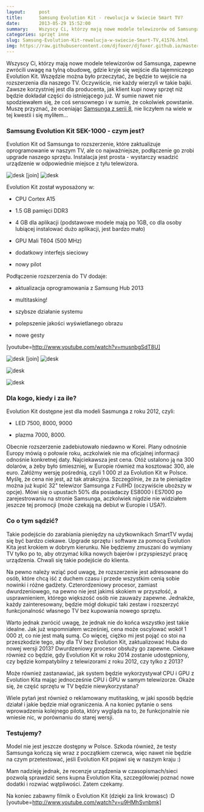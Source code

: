 ```yaml
---
layout:     post
title:      Samsung Evolution Kit - rewolucja w świecie Smart TV?
date:       2013-05-29 15:52:00
summary:    Wszyscy Ci, którzy mają nowe modele telewizorów od Samsunga, zapewne zwrócili uwagę na tylną obudowę, gdzie kryje się wejście dla tajemniczego Evolution Kit. Wszędzie można było przeczytać, że będzie to wejście na rozszerzenia dla naszego TV. Oczywiście, nie każdy wierzyli w takie bajki. Zawsze korzystniej jest dla producenta, jak klient kupi nowy sprzęt niż będzie dokładał części do istniejącego ...
categories: sprzęt inne
slug: Samsung-Evolution-Kit-rewolucja-w-swiecie-Smart-TV,41576.html
img: https://raw.githubusercontent.com/djfoxer/djfoxer.github.io/master/_img/2013-5-29-_104_/g_-_-x-_-_-_x20130529112523_0.jpg
---
```




Wszyscy Ci, którzy mają nowe modele telewizorów od Samsunga, zapewne zwrócili uwagę na tylną obudowę, gdzie kryje się wejście dla tajemniczego Evolution Kit. Wszędzie można było przeczytać, że będzie to wejście na rozszerzenia dla naszego TV. Oczywiście, nie każdy wierzyli w takie bajki. Zawsze korzystniej jest dla producenta, jak klient kupi nowy sprzęt niż będzie dokładał części do istniejącego już. W sumie nawet nie spodziewałem się, że coś sensownego i w sumie, że cokolwiek powstanie. Muszę przyznać, że oceniając [Samsunga z serii 8](http://www.dobreprogramy.pl/djfoxer/Samsung-Smart-TV-seria--domowe-centrum-rozrywki,38262.html),  nie liczyłem na wiele w tej kwestii i się myliłem...



### Samsung Evolution Kit SEK-1000 - czym jest?



Evolution Kit od Samsunga to rozszerzenie, które zaktualizuje oprogramowanie w naszym TV, ale co najważniejsze, podłączenie go zrobi upgrade naszego sprzętu. Instalacja jest prosta - wystarczy wsadzić urządzenie w odpowiednie miejsce z tyłu telewizora.



![desk](https://raw.githubusercontent.com/djfoxer/djfoxer.github.io/master/_img/2013-5-29-_104_/g_-_-x-_-_-_x20130529112523_0.jpg)
[join]
![desk](https://raw.githubusercontent.com/djfoxer/djfoxer.github.io/master/_img/2013-5-29-_104_/g_-_-x-_-_-_x20130529112529_0.jpg)



Evolution Kit został wyposażony w:



  * CPU Cortex A15 

  * 1.5 GB pamięci DDR3 

  * 4 GB dla aplikacji (podstawowe modele mają po 1GB, co dla osoby lubiącej instalować dużo aplikacji, jest bardzo mało)

  * GPU Mali T604  (500 MHz)

  * dodatkowy interfejs sieciowy

  * nowy pilot





Podłączenie rozszerzenia do TV dodaje:



  * aktualizacja oprogramowania z Samsung Hub 2013

  * multitasking!

  * szybsze działanie systemu

  * polepszenie jakości wyświetlanego obrazu

  * nowe gesty



[youtube=http://www.youtube.com/watch?v=musnbgSdT8U]


![desk](https://raw.githubusercontent.com/djfoxer/djfoxer.github.io/master/_img/2013-5-29-_104_/g_-_-x-_-_-_x20130529112538_0.jpg)
[join]
![desk](https://raw.githubusercontent.com/djfoxer/djfoxer.github.io/master/_img/2013-5-29-_104_/g_-_-x-_-_-_x20130529112546_0.jpg)




![desk](https://raw.githubusercontent.com/djfoxer/djfoxer.github.io/master/_img/2013-5-29-_104_/g_-_-x-_-_-_x20130529104532_0.jpg)




![desk](https://raw.githubusercontent.com/djfoxer/djfoxer.github.io/master/_img/2013-5-29-_104_/g_-_-x-_-_-_x20130529135323_0.jpg)





### Dla kogo, kiedy i za ile?


Evolution Kit dostępne jest dla modeli Sasmunga z roku 2012, czyli: 



  * LED 7500, 8000, 9000

  * plazma 7000, 8000.



Obecnie rozszerzenie zadebiutowało niedawno w Korei. Plany odnośnie Europy mówią o połowie roku, aczkolwiek nie ma oficjalnej informacji odnośnie konkretnej daty. Najciekawsza jest cena. Otóż ustalono ją na 300 dolarów, a żeby było śmieszniej, w Europie również ma kosztować 300, ale euro. Załóżmy wersję pośrednią, czyli 1 000 zł za Evolution Kit w Polsce. Myślę, że cena nie jest, aż tak atrakcyjna. Szczególnie, że za te pieniądze można już kupić 32" telewizor Samsunga z FullHD (oczywiście uboższy w opcje). Mówi się o upustach 50% dla posiadaczy ES8000 i ES7000 po zarejestrowaniu na stronie Samsunga, aczkolwiek nigdzie nie widziałem jeszcze tej promocji (może czekają na debiut w Europie i USA?).



### Co o tym sądzić?


Takie podejście do zarabiania pieniędzy na użytkownikach SmartTV wydaj się być bardzo ciekawe. Upgrade sprzętu i software za pomocą Evolution Kita jest krokiem w dobrym kierunku. Nie będziemy zmuszani do wymiany TV tylko po to, aby otrzymać kilka nowych bajerów i przyspieszyć pracę urządzenia. Chwali się takie podejście do klienta. 

Na pewno należy wziąć pod uwagę, że rozszerzenie jest adresowane do osób, które chcą iść z duchem czasu i przede wszystkim cenią sobie nowinki i różne gadżety. Czterordzeniowy procesor, zamiast dwurdzeniowego, na pewno nie jest jakimś skokiem w przyszłość, a usprawnieniem, którego większość osób nie zauważy zapewne. Jednakże, każdy zainteresowany, będzie mógł dokupić taki zestaw i rozszerzyć funkcjonalność własnego TV bez kupowania nowego sprzętu. 
 
Warto jednak zwrócić uwagę, że jednak nie do końca wszystko jest takie idealne. Jak już wspomniałem wcześniej, cena może oscylować wokół 1 000 zł, co nie jest małą sumą. Co więcej, ciężko mi jest pojąć co stoi na przeszkodzie tego, aby dla TV bez Evolution Kit, zaktualizować Huba do nowej wersji 2013? Dwurdzeniowy procesor obsłuży go zapewne. Ciekawe również co będzie, gdy Evolution Kit w roku 2014 zostanie udostępniony, czy będzie kompatybilny z telewizorami z roku 2012, czy tylko z 2013? 

Może również zastanawiać, jak system będzie wykorzystywał CPU i GPU z Evolution Kita mając jednocześnie CPU i GPU w samym telewizorze. Okaże się, że część sprzętu w TV będzie niewykorzystana?

Wiele pytań jest również o reklamowany mutitasking, w jaki sposób będzie działał i jakie będzie miał ograniczenia. A na koniec pytanie o sens wprowadzenia kolejnego pilota, który wygląda na to, że funkcjonalnie nie wniesie nic, w porównaniu do starej wersji. 




### Testujemy?



Model nie jest jeszcze dostępny w Polsce. Szkoda również, że testy Samsunga kończą się wraz z początkiem czerwca, więc nawet nie będzie na czym przetestować, jeśli Evolution Kit pojawi się w naszym kraju :) 

Mam nadzieję jednak, że recenzje urządzenia w czasopismach/sieci pozwolą sprawdzić sens kupna Evolution Kita, szczegółowiej poznać nowe dodatki i rozwiać wątpliwości. Zatem czekamy.

Na koniec zabawny filmik o Evolution Kit (dzięki za link krowasc) :D
[youtube=http://www.youtube.com/watch?v=u9HMhSvnbmk]